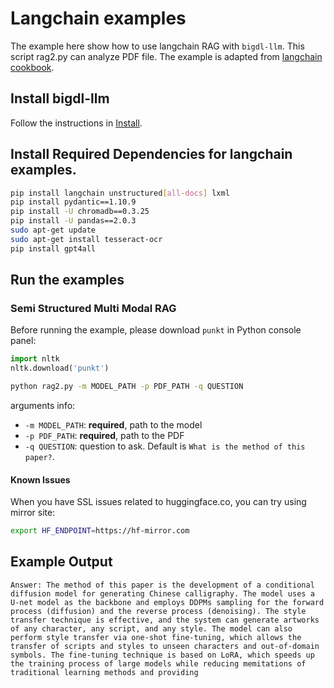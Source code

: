 # Langchain examples

The example here show how to use langchain RAG with `bigdl-llm`. This script rag2.py can analyze PDF file.
The example is adapted from [langchain cookbook](https://github.com/langchain-ai/langchain/blob/master/cookbook/Semi_structured_multi_modal_RAG_LLaMA2.ipynb).

## Install bigdl-llm
Follow the instructions in [Install](https://github.com/intel-analytics/BigDL/tree/main/python/llm#install).

## Install Required Dependencies for langchain examples. 

```bash
pip install langchain unstructured[all-docs] lxml
pip install pydantic==1.10.9
pip install -U chromadb==0.3.25
pip install -U pandas==2.0.3
sudo apt-get update
sudo apt-get install tesseract-ocr
pip install gpt4all
```

## Run the examples

### Semi Structured Multi Modal RAG

Before running the example, please download `punkt` in Python console panel:
```python
import nltk
nltk.download('punkt')
```

```bash
python rag2.py -m MODEL_PATH -p PDF_PATH -q QUESTION
```
arguments info:
- `-m MODEL_PATH`: **required**, path to the model
- `-p PDF_PATH`: **required**, path to the PDF
- `-q QUESTION`: question to ask. Default is `What is the method of this paper?`.

#### Known Issues
When you have SSL issues related to huggingface.co, you can try using mirror site:
```bash
export HF_ENDPOINT=https://hf-mirror.com
```

## Example Output
```
Answer: The method of this paper is the development of a conditional diffusion model for generating Chinese calligraphy. The model uses a U-net model as the backbone and employs DDPMs sampling for the forward process (diffusion) and the reverse process (denoising). The style transfer technique is effective, and the system can generate artworks of any character, any script, and any style. The model can also perform style transfer via one-shot fine-tuning, which allows the transfer of scripts and styles to unseen characters and out-of-domain symbols. The fine-tuning technique is based on LoRA, which speeds up the training process of large models while reducing memitations of traditional learning methods and providing 
```


